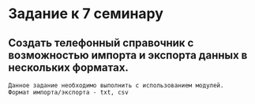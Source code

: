 # Задание к 7 семинару 
## Создать телефонный справочник с возможностью импорта и экспорта данных в нескольких форматах.
```
Данное задание необходимо выполнить с использованием модулей.
Формат импорта/экспорта - txt, csv
```

